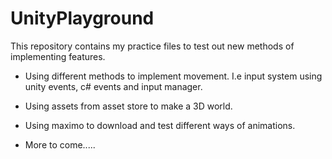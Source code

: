 # UnityPlayground

This repository contains my practice files to test out new methods of implementing features.

- Using different methods to implement movement. I.e input system using unity events, c# events and input manager.

- Using assets from asset store to make a 3D world.

- Using maximo to download and test different ways of animations.

- More to come.....
